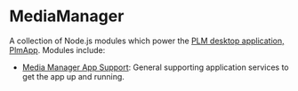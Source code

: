 MediaManager
============

A collection of Node.js modules which power the [PLM desktop application, PlmApp](https://github.com/jetsonsystems/PlmApp). Modules include:

  * [Media Manager App Support](./MediaManagerAppSupport/README.md): General supporting application services to get the app up and running.